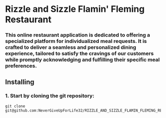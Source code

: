 # Rizzle and Sizzle Flamin' Fleming Restaurant

### This online restaurant application is dedicated to offering a specialized platform for individualized meal requests. It is crafted to deliver a seamless and personalized dining experience, tailored to satisfy the cravings of our customers while promptly acknowledging and fulfilling their specific meal preferences.

## Installing

### 1. Start by cloning the git repository:

```
git clone git@github.com:NeverGiveUpForLife32/RIZZLE_AND_SIZZLE_FLAMIN_FLEMING_RESTAURANT.git
```

